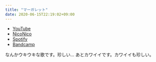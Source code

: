 ```yaml
---
title: "マーガレット"
date: 2020-06-15T22:19:02+09:00
---
```


- [YouTube](https://www.youtube.com/watch?v0m_xzXJazQ)
- [NicoNico](https://nico.ms/sm37038996)
- [Spotify](https://open.spotify.com/track/0K0b8tctsaGNlH1yJnRHby)
- [Bandcamp](https://mikirihasshap.bandcamp.com/track/--160)

なんかウキウキな歌です。珍しい… あとカワイイです。カワイイも珍しい。